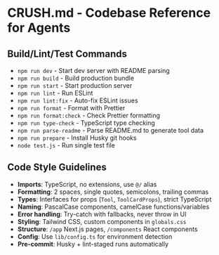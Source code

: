 # CRUSH.md - Codebase Reference for Agents

## Build/Lint/Test Commands

- `npm run dev` - Start dev server with README parsing
- `npm run build` - Build production bundle
- `npm run start` - Start production server
- `npm run lint` - Run ESLint
- `npm run lint:fix` - Auto-fix ESLint issues
- `npm run format` - Format with Prettier
- `npm run format:check` - Check Prettier formatting
- `npm run type-check` - TypeScript type checking
- `npm run parse-readme` - Parse README.md to generate tool data
- `npm run prepare` - Install Husky git hooks
- `node test.js` - Run single test file

## Code Style Guidelines

- **Imports**: TypeScript, no extensions, use `@/` alias
- **Formatting**: 2 spaces, single quotes, semicolons, trailing commas
- **Types**: Interfaces for props (`Tool`, `ToolCardProps`), strict TypeScript
- **Naming**: PascalCase components, camelCase functions/variables
- **Error handling**: Try-catch with fallbacks, never throw in UI
- **Styling**: Tailwind CSS, custom components in `globals.css`
- **Structure**: `/app` Next.js pages, `/components` React components
- **Config**: Use `lib/config.ts` for environment detection
- **Pre-commit**: Husky + lint-staged runs automatically
